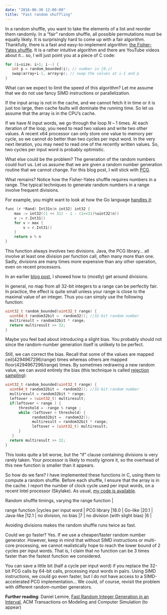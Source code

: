 ```yaml
---
date: "2016-06-30 12:00:00"
title: "Fast random shuffling"
---
```




In a random shuffle, you want to take the elements of a list and reorder them randomly. In a &ldquo;fair&rdquo; random shuffle, all possible permutations must be equally likely. It is surprisingly hard to come up with a fair algorithm. Thankfully, there is a fast and easy-to-implement algorithm: [the Fisher-Yates shuffle](https://en.wikipedia.org/wiki/Fisher%E2%80%93Yates_shuffle). It is a rather intuitive algorithm and there are YouTube videos about it&hellip; so, I will just point you at a piece of C code:
```C
for (i=size; i>1; i--) {
   int p = random_bounded(i); // number in [0,i)
   swap(array+i-1, array+p); // swap the values at i-1 and p
}
```


What can we expect to limit the speed of this algorithm? Let me assume that we do not use fancy SIMD instructions or parallelization.

If the input array is not in the cache, and we cannot fetch it in time or it is just too large, then cache faults will dominate the running time. So let us assume that the array is in the CPU&rsquo;s cache.

If we have _N_ input words, we go through the loop _N_ &#8211; 1 times. At each iteration of the loop, you need to read two values and write two other values. A recent x64 processor can only store one value to memory per cycle, so we cannot do better than two cycles per input word. In the very next iteration, you may need to read one of the recently written values. So, two cycles per input word is probably optimistic.

What else could be the problem? The generation of the random numbers could hurt us. Let us assume that we are given a random number generation routine that we cannot change. For this blog post, I will stick with [PCG](http://www.pcg-random.org/).

What remains? Notice how the Fisher-Yates shuffle requires numbers in a range. The typical techniques to generate random numbers in a range involve frequent divisions.

For example, you might want to look at how the Go language [handles it](https://github.com/golang/go/blob/51b08d511e8b42eace59588a7eea73c4d21d222d/src/math/rand/rand.go#L91-L104):
```C
func (r *Rand) Int31n(n int32) int32 {
	max := int32((1 << 31) - 1 - (1<<31)%uint32(n))
	v := r.Int31()
	for v > max {
		v = r.Int31()
	}
	return v % n
}
```


This function always involves two divisions. Java, the PCG library&hellip; all involve at least one division per function call, often many more than one. Sadly, divisions are many times more expensive than any other operation, even on recent processors.

 In an earlier [blog post](/lemire/blog/2016/06/27/a-fast-alternative-to-the-modulo-reduction/), I showed how to (mostly) get around divisions.

In general, no map from all 32-bit integers to a range can be perfectly fair. In practice, the effect is quite small unless your range is close to the maximal value of an integer. Thus you can simply use the following function:
```C
uint32_t random_bounded(uint32_t range) {
  uint64_t random32bit =  random32(); //32-bit random number
  multiresult = random32bit * range;
  return multiresult >> 32;
}
```


Maybe you feel bad about introducing a slight bias. You probably should not since the random-number generation itself is unlikely to be perfect.

Still, we can correct the bias. Recall that some of the values are mapped ceil(4294967296/range) times whereas others are mapped floor(4294967296/range) times. By sometimes redrawing a new random value, we can avoid entirely the bias (this technique is called [rejection sampling](https://en.wikipedia.org/wiki/Rejection_sampling)):
```C
uint32_t random_bounded(uint32_t range) {
  uint64_t random32bit =  random32(); //32-bit random number
  multiresult = random32bit * range;
  leftover = (uint32_t) multiresult;
  if(leftover < range ) {
      threshold = -range % range ;
      while (leftover < threshold) {
            random32bit =  random32();
            multiresult = random32bit * range;
            leftover = (uint32_t) multiresult;
      }
   }
  return multiresult >> 32;
}
```


This looks quite a bit worse, but the &ldquo;if&rdquo; clause containing divisions is very rarely taken. Your processor is likely to mostly ignore it, so the overhead of this new function is smaller than it appears.

So how do we fare? I have implemented these functions in C, using them to compute a random shuffle. Before each shuffle, I ensure that the array is in the cache. I report the number of clock cycle used per input words, on a recent Intel processor (Skylake). As usual, [my code is available](https://github.com/lemire/Code-used-on-Daniel-Lemire-s-blog/tree/master/2016/06/29).

<td colspan="2">Random shuffle timings, varying the range function |

range function           |cycles per input word    |
PCG library              |18.0                     |
Go-like                  |20.1                     |
Java-like                |12.1                     |
no division, no bias     |7                        |
no division (with slight bias) |6                        |


Avoiding divisions makes the random shuffle runs twice as fast.

Could we go faster? Yes. If we use a cheaper/faster random number generator. However, keep in mind that without SIMD instructions or multi-core processing, we cannot realistically hope to reach the lower bound of 2 cycles per input words. That is, I claim that no function can be 3 times faster than the fastest function we considered.

You can save a little bit (half a cycle per input word) if you replace the 32-bit PCG calls by 64-bit calls, processing input words in pairs. Using SIMD instructions, we could go even faster, but I do not have access to a SIMD-accelerated PCG implementation&hellip; We could, of course, revisit the problem with different random-number generators.

__Further reading__: Daniel Lemire, [Fast Random Integer Generation in an Interval](https://arxiv.org/abs/1805.10941), ACM Transactions on Modeling and Computer Simulation (to appear)

